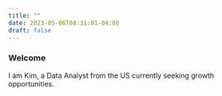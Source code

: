 ```yaml
---
title: ""
date: 2023-05-06T08:31:01-04:00
draft: false
---
```


### Welcome

I am Kim, a Data Analyst from the US currently seeking growth opportunities.